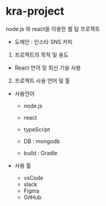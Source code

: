 # kra-project

node.js 와 react을 이용한 웹 팀 프로젝트

 - 도메인 : 인스타 SNS 카피


1. 프로젝트의 목적 및 용도
 - React 언어 및 최신 기술 사용

2. 프로젝트 사용 언어 및 툴
 - 사용언어
    - node.js
    - react
    - typeScript
    
    - DB : mongodb
    - build : Gradle

  - 사용 툴
    - vsCode
    - slack
    - Figma
    - GitHub


